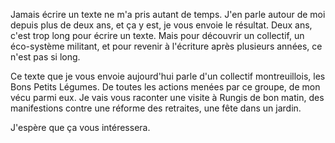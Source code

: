 
Jamais écrire un texte ne m'a pris autant de temps. J'en parle autour de moi depuis plus de deux ans, et ça y est, je vous envoie le résultat. Deux ans, c'est trop long pour écrire un texte. Mais pour découvrir un collectif, un éco-système militant, et pour revenir à l'écriture après plusieurs années, ce n'est pas si long.

Ce texte que je vous envoie aujourd'hui parle d'un collectif montreuillois, les Bons Petits Légumes. De toutes les actions menées par ce groupe, de mon vécu parmi eux. Je vais vous raconter une visite à Rungis de bon matin, des manifestions contre une réforme des retraites, une fête dans un jardin.

J'espère que ça vous intéressera.